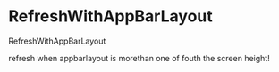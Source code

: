 # RefreshWithAppBarLayout
RefreshWithAppBarLayout

refresh when appbarlayout is morethan  one of fouth the screen height!
